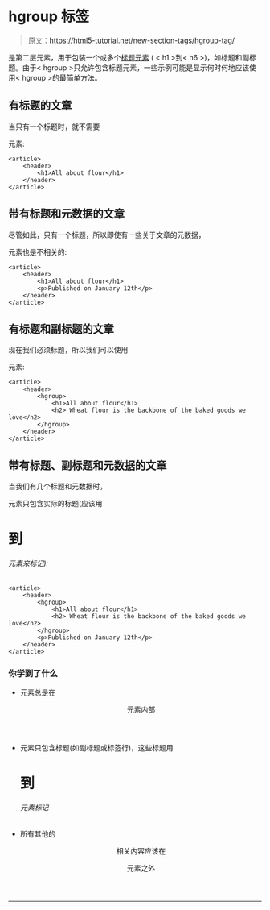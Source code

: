 # hgroup 标签

> 原文：<https://html5-tutorial.net/new-section-tags/hgroup-tag/>

<hgroup>是第二层元素，用于包装一个或多个[标题元素](/html-basics/headings/) ( < h1 >到< h6 >)，如标题和副标题。由于< hgroup >只允许包含标题元素，一些示例可能是显示何时何地应该使用< hgroup >的最简单方法。</hgroup>

## 有标题的文章

当只有一个标题时，就不需要

<hgroup>元素:</hgroup>

```
<article>
	<header>
		<h1>All about flour</h1>
	</header>
</article>
```

## 带有标题和元数据的文章

尽管如此，只有一个标题，所以即使有一些关于文章的元数据，

<hgroup>元素也是不相关的:</hgroup>

<input type="hidden" name="IL_IN_ARTICLE">

```
<article>
	<header>
		<h1>All about flour</h1>
		<p>Published on January 12th</p>
	</header>
</article>
```

## 有标题和副标题的文章

现在我们必须标题，所以我们可以使用

<hgroup>元素:</hgroup>

```
<article>
	<header>
		<hgroup>
			<h1>All about flour</h1>
			<h2> Wheat flour is the backbone of the baked goods we love</h2>
		</hgroup>
	</header>
</article>
```

## 带有标题、副标题和元数据的文章

当我们有几个标题和元数据时，

<hgroup>元素只包含实际的标题(应该用

# 到

###### 元素来标记):

</hgroup>

```
<article>
	<header>
		<hgroup>
			<h1>All about flour</h1>
			<h2> Wheat flour is the backbone of the baked goods we love</h2>
		</hgroup>
		<p>Published on January 12th</p>
	</header>
</article>
```

### 你学到了什么

*   <hgroup>元素总是在

    <header>元素内部</header>

    </hgroup>

*   <hgroup>元素只包含标题(如副标题或标签行)，这些标题用

    # 到

    ###### 元素标记

    </hgroup>

*   所有其他的

    <header>相关内容应该在

    <hgroup>元素之外</hgroup>

    </header>

* * *